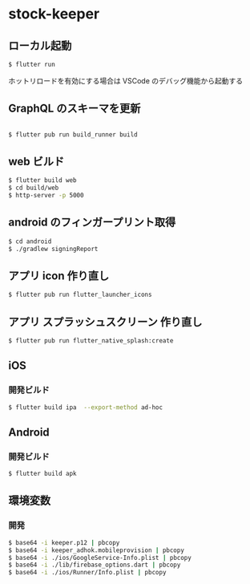 # stock-keeper

## ローカル起動

```bash
$ flutter run
```

ホットリロードを有効にする場合は VSCode のデバッグ機能から起動する

## GraphQL のスキーマを更新

```bash

$ flutter pub run build_runner build

```

## web ビルド

```bash
$ flutter build web
$ cd build/web
$ http-server -p 5000
```

## android のフィンガープリント取得

```bash
$ cd android
$ ./gradlew signingReport
```

## アプリ icon 作り直し

```bash
$ flutter pub run flutter_launcher_icons
```

## アプリ スプラッシュスクリーン 作り直し

```bash
$ flutter pub run flutter_native_splash:create
```

## iOS

### 開発ビルド

```bash
$ flutter build ipa  --export-method ad-hoc
```

## Android

### 開発ビルド

```bash
$ flutter build apk
```

## 環境変数

### 開発

```bash
$ base64 -i keeper.p12 | pbcopy
$ base64 -i keeper_adhok.mobileprovision | pbcopy
$ base64 -i ./ios/GoogleService-Info.plist | pbcopy
$ base64 -i ./lib/firebase_options.dart | pbcopy
$ base64 -i ./ios/Runner/Info.plist | pbcopy
```

